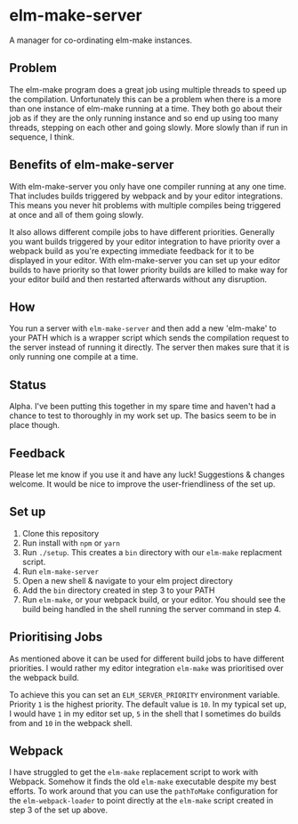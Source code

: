 # elm-make-server

A manager for co-ordinating elm-make instances.


## Problem

The elm-make program does a great job using multiple threads to speed up the compilation.
Unfortunately this can be a problem when there is a more than one instance of elm-make running at a
time. They both go about their job as if they are the only running instance and so end up using too
many threads, stepping on each other and going slowly. More slowly than if run in sequence, I think.


## Benefits of elm-make-server

With elm-make-server you only have one compiler running at any one time. That includes builds
triggered by webpack and by your editor integrations. This means you never hit problems with
multiple compiles being triggered at once and all of them going slowly.

It also allows different compile jobs to have different priorities. Generally you want builds
triggered by your editor integration to have priority over a webpack build as you're expecting
immediate feedback for it to be displayed in your editor. With elm-make-server you can set up your
editor builds to have priority so that lower priority builds are killed to make way for your editor
build and then restarted afterwards without any disruption.


## How

You run a server with `elm-make-server` and then add a new 'elm-make' to your PATH which is a wrapper
script which sends the compilation request to the server instead of running it directly. The server
then makes sure that it is only running one compile at a time.


## Status

Alpha. I've been putting this together in my spare time and haven't had a chance to test to
thoroughly in my work set up. The basics seem to be in place though.


## Feedback

Please let me know if you use it and have any luck! Suggestions & changes welcome. It would be nice
to improve the user-friendliness of the set up.

## Set up

1. Clone this repository
2. Run install with `npm` or `yarn`
3. Run `./setup`. This creates a `bin` directory with our `elm-make` replacment script.
4. Run `elm-make-server`
5. Open a new shell & navigate to your elm project directory
6. Add the `bin` directory created in step 3 to your PATH
7. Run `elm-make`, or your webpack build, or your editor. You should see the build being handled in
   the shell running the server command in step 4.


## Prioritising Jobs

As mentioned above it can be used for different build jobs to have different priorities. I would
rather my editor integration `elm-make` was prioritised over the webpack build.

To achieve this you can set an `ELM_SERVER_PRIORITY` environment variable. Priority `1` is the highest
priority. The default value is `10`. In my typical set up, I would have `1` in my editor set up, `5`
in the shell that I sometimes do builds from and `10` in the webpack shell.


## Webpack

I have struggled to get the `elm-make` replacement script to work with Webpack. Somehow it finds the
old `elm-make` executable despite my best efforts. To work around that you can use the `pathToMake`
configuration for the `elm-webpack-loader` to point directly at the `elm-make` script created in
step 3 of the set up above.

